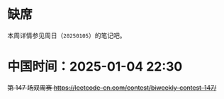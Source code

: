
# 缺席

本周详情参见周日（`20250105`）的笔记吧。

# 中国时间：2025-01-04 22:30

~~第 147 场双周赛 https://leetcode-cn.com/contest/biweekly-contest-147/~~
